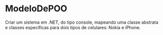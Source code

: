 # ModeloDePOO
 Criar um sistema em .NET, do tipo console, mapeando uma classe abstrata e classes específicas para dois tipos de celulares: Nokia e iPhone.
